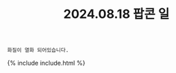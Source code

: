 ﻿---
title: 2024.08.18 팝콘 일
categories: [2024, 행사, 코스프레]
comments: false
model: [
    "seoulpopcon240818_KIMPALUT",
    "seoulpopcon240818_Yosoming",
    "seoulpopcon240818_ga_teaurrr",
    "seoulpopcon240818_anonymos_non",
    "seoulpopcon240818_cos_niRin_8",
    "seoulpopcon240818_DODAM__C",
    "seoulpopcon240818_DODAM__C+didduddl",
    "seoulpopcon240818_poison_rose_kr",
    "seoulpopcon240818_jopabpa",
    "seoulpopcon240818_rollingdust8",
    "seoulpopcon240818_manbabaran",
    "seoulpopcon240818_shamongus_290",
    "seoulpopcon240818_gimchan21267550",
    "seoulpopcon240818_dolmeng_s",
    "seoulpopcon240818_F_tok2U",
    "seoulpopcon240818_utau6607",
    "seoulpopcon240818_yeccchanS2",
    "seoulpopcon240818_Universe_munG",
    "seoulpopcon240818_YooNoCos",
    "seoulpopcon240818_GizmoCosmic",
    "seoulpopcon240818_Ch1chi1104",
    "seoulpopcon240818_cardicardii",
    "seoulpopcon240818_okaniaru1029",
    "seoulpopcon240818_KuuuoO_oO",
    "seoulpopcon240818_h12oho",
    "seoulpopcon240818_song_cos05",
    "seoulpopcon240818__pinkmonsta_",
]
thumbnail: /assets/img/2024/08-18/KIMPA/GVpBBDRbgAMvkZk.webp
---

`화질이 열화 되어있습니다.`

{% include include.html %}

<!--
트위터 호 h12oho 
이메일 AliS1998 
이메일 clara070103 
인스타 empcosmicgizmo 
인스타 gratiacos 
인스타 poison_rose_kr 
인스타 pop.redhood 
트위터 cardicardii 
트위터 COCO 4240finetree 
트위터 DODAM DODAM__C 
트위터 F F_tok2U 
트위터 heavy_oxo 
트위터 KIMPA KIMPALUT 
트위터 non anonymos_non 
트위터 Yo소밍 Yosoming 
트위터 갸또 ga_teaurrr 
트위터 꾸foxx _kukufoxx 
트위터 니린 cos_niRin_8 
트위터 도리 
트위터 로라 
트위터 룽 Rung_cos 
트위터 말차당고 
트위터 먼지 
트위터 뱅 
트위터 베베 verdidaldal 
트위터 서원 shamongus_290 
트위터 센티쿠크 edwd695 
트위터 송송 song_cos05 
트위터 승란 
트위터 여우땅 utau6607 
트위터 예니 qwertyeni 
트위터 예찬 yeccchanS2 
트위터 우주의먼지 
트위터 유노 
트위터 유메 
트위터 임률희 ryulheecos 
트위터 제임스본 
트위터 제임스본&k허니 
트위터 주인 COOLNYANGE 
트위터 지효 Ji_2H5 
트위터 쨈 jjamjohnmat 
트위터 치치 
트위터 카룬 
트위터 카소 
트위터 쿠오 KuuuoO_oO 
트위터 플라잉바나나 jaecheng_priv 
트위터 핑크 
트위터 핑크&COCO 
트위터 현우 hyunwoo10715
-->